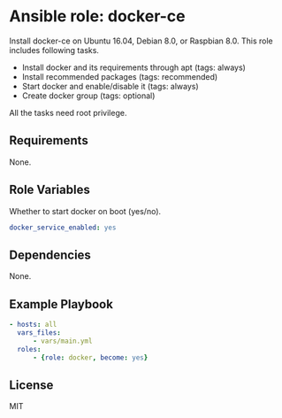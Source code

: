 Ansible role: docker-ce
=========

Install docker-ce on Ubuntu 16.04, Debian 8.0, or Raspbian 8.0.
This role includes following tasks.

- Install docker and its requirements through apt (tags: always)
- Install recommended packages (tags: recommended)
- Start docker and enable/disable it (tags: always)
- Create docker group (tags: optional)

All the tasks need root privilege.

Requirements
------------

None.

Role Variables
--------------

Whether to start docker on boot (yes/no).

``` yaml
docker_service_enabled: yes
```

Dependencies
------------

None.

Example Playbook
----------------

``` yaml
- hosts: all
  vars_files:
      - vars/main.yml
  roles:
      - {role: docker, become: yes}
```

License
-------

MIT

